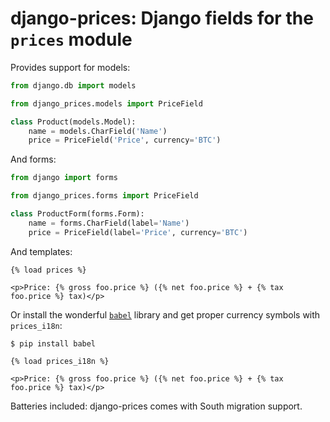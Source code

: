 django-prices: Django fields for the `prices` module
====================================================

Provides support for models:

```python
from django.db import models

from django_prices.models import PriceField

class Product(models.Model):
    name = models.CharField('Name')
    price = PriceField('Price', currency='BTC')
```

And forms:

```python
from django import forms

from django_prices.forms import PriceField

class ProductForm(forms.Form):
    name = forms.CharField(label='Name')
    price = PriceField(label='Price', currency='BTC')
```

And templates:

```
{% load prices %}

<p>Price: {% gross foo.price %} ({% net foo.price %} + {% tax foo.price %} tax)</p>
```

Or install the wonderful [`babel`](http://babel.edgewall.org/) library and get proper currency symbols with `prices_i18n`:

```
$ pip install babel
```

```
{% load prices_i18n %}

<p>Price: {% gross foo.price %} ({% net foo.price %} + {% tax foo.price %} tax)</p>
```

Batteries included: django-prices comes with South migration support.
